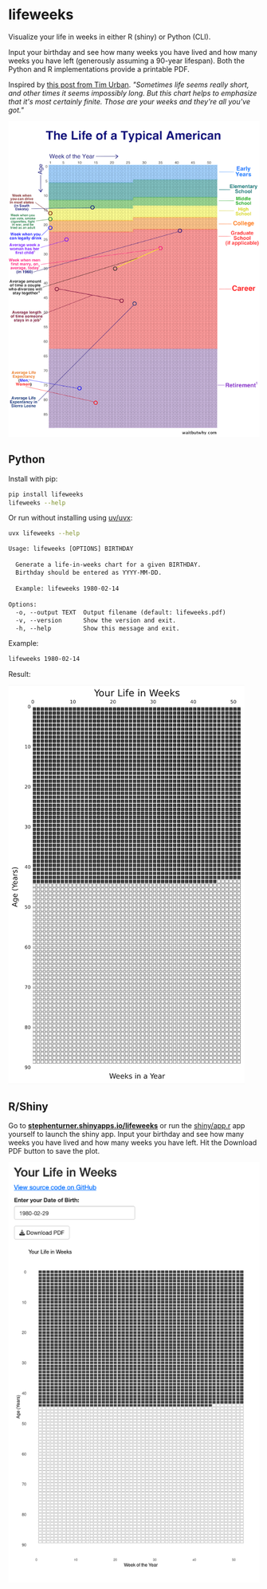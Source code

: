 # lifeweeks

Visualize your life in weeks in either R (shiny) or Python (CLI). 

Input your birthday and see how many weeks you have lived and how many weeks you have left (generously assuming a 90-year lifespan). Both the Python and R implementations provide a printable PDF. 

Inspired by [this post from Tim Urban](https://waitbutwhy.com/2014/05/life-weeks.html). *"Sometimes life seems really short, and other times it seems impossibly long. But this chart helps to emphasize that it's most certainly finite. Those are your weeks and they're all you've got."*

![](img/urban.png)

## Python

Install with pip:

```sh
pip install lifeweeks
lifeweeks --help
```

Or run without installing using [uv/uvx](https://docs.astral.sh/uv/guides/tools/):

```sh
uvx lifeweeks --help
```

```
Usage: lifeweeks [OPTIONS] BIRTHDAY

  Generate a life-in-weeks chart for a given BIRTHDAY.
  Birthday should be entered as YYYY-MM-DD.

  Example: lifeweeks 1980-02-14

Options:
  -o, --output TEXT  Output filename (default: lifeweeks.pdf)
  -v, --version      Show the version and exit.
  -h, --help         Show this message and exit.
```

Example:

```sh
lifeweeks 1980-02-14
```

Result:

![](img/python.png)

## R/Shiny

Go to [**stephenturner.shinyapps.io/lifeweeks**](https://stephenturner.shinyapps.io/lifeweeks/) or run the [shiny/app.r](shiny/app.r) app yourself to launch the shiny app. Input your birthday and see how many weeks you have lived and how many weeks you have left. Hit the Download PDF button to save the plot.

![](img/rshiny.png)

